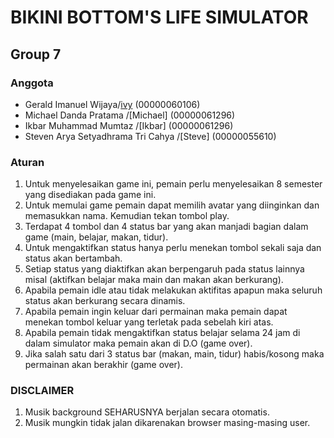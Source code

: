 # BIKINI BOTTOM'S LIFE SIMULATOR
## Group 7

### Anggota
- Gerald Imanuel Wijaya/[ivy](https://github.com/geraldimanuelstudent) (00000060106)
- Michael Danda Pratama /[Michael] (00000061296)
- Ikbar Muhammad Mumtaz /[Ikbar] (00000061296)
- Steven Arya Setyadhrama Tri Cahya /[Steve] (00000055610)

### Aturan
1. Untuk menyelesaikan game ini, pemain perlu menyelesaikan 8 semester yang disediakan pada game ini.
2. Untuk memulai game pemain dapat memilih avatar yang diinginkan dan memasukkan nama. Kemudian tekan tombol play. 
3. Terdapat 4 tombol dan 4 status bar yang akan manjadi bagian dalam game (main, belajar, makan, tidur).
4. Untuk mengaktifkan status hanya perlu menekan tombol sekali saja dan status akan bertambah. 
5. Setiap status yang diaktifkan akan berpengaruh pada status lainnya misal (aktifkan belajar maka main dan makan akan berkurang).
6. Apabila pemain idle atau tidak melakukan aktifitas apapun maka seluruh status akan berkurang secara dinamis.
7. Apabila pemain ingin keluar dari permainan maka pemain dapat menekan tombol keluar yang terletak pada sebelah kiri atas.
9. Apabila pemain tidak mengaktifkan status belajar selama 24 jam di dalam simulator maka pemain akan di D.O (game over).
10. Jika salah satu dari 3 status bar (makan, main, tidur) habis/kosong maka permainan akan berakhir (game over).

### DISCLAIMER
1. Musik background SEHARUSNYA berjalan secara otomatis.
2. Musik mungkin tidak jalan dikarenakan browser masing-masing user.
